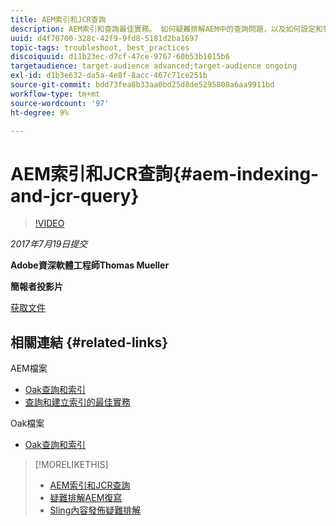 ```yaml
---
title: AEM索引和JCR查詢
description: AEM索引和查詢最佳實務。 如何疑難排解AEM中的查詢問題，以及如何設定和管理索引。
uuid: d4f70700-328c-42f9-9fd8-5181d2ba1697
topic-tags: troubleshoot, best_practices
discoiquuid: d11b23ec-d7cf-47ce-9767-60b53b1015b6
targetaudience: target-audience advanced;target-audience ongoing
exl-id: d1b3e632-da5a-4e8f-8acc-467c71ce251b
source-git-commit: bdd73fea8b33aa0bd25d8de5295808a6aa9911bd
workflow-type: tm+mt
source-wordcount: '97'
ht-degree: 9%

---
```


# AEM索引和JCR查詢{#aem-indexing-and-jcr-query}

>[!VIDEO](https://video.tv.adobe.com/v/19133/?quality=9)

*2017年7月19日提交*

**Adobe資深軟體工程師Thomas Mueller**

**簡報者投影片**

[获取文件](assets/aem-gems-aem-indexing-and-jcr-query.pdf)

## 相關連結 {#related-links}

AEM檔案

* [Oak查詢和索引](https://docs.adobe.com/docs/en/aem/6-3/deploy/platform/queries-and-indexing.html)
* [查詢和建立索引的最佳實務](https://docs.adobe.com/docs/en/aem/6-3/deploy/best-practices/best-practices-for-queries-and-indexing.html)

Oak檔案

* [Oak查詢和索引](https://experienceleague.adobe.com/docs/experience-manager-65/deploying/deploying/queries-and-indexing.html)

<!--
[Get back to the Overview](https://helpx.adobe.com/experience-manager/kt/eseminars/gems/aem-index.html)
-->

>[!MORELIKETHIS]
>
>* [AEM索引和JCR查詢](aem-indexing-jcr-query.md)
>* [疑難排解AEM復寫](aem-troubleshooting-aem-replication.md)
>* [Sling內容發佈疑難排解](aem-troubleshooting-sling.md)

<!-- 
>* linking to helpx, removed for now [Adobe Experience Manager: AEM 6.x Maintenance Tasks](https://helpx.adobe.com/experience-manager/kt/eseminars/ccoo-aem-Aug-register.html)
-->

